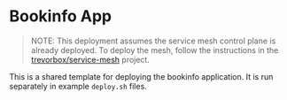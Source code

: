 # Bookinfo App

> NOTE: This deployment assumes the service mesh control plane is already deployed.
> To deploy the mesh, follow the instructions in the [trevorbox/service-mesh](https://github.com/trevorbox/service-mesh) project.

This is a shared template for deploying the bookinfo application. It is run separately in example `deploy.sh` files.
